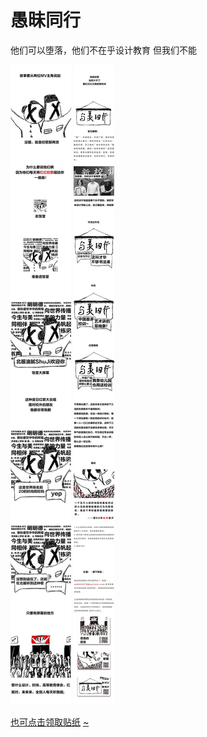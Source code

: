 # 愚昧同行
他们可以堕落，他们不在乎设计教育
但我们不能
<br>

![image](https://github.com/qlrrforever/BIFT-is-not-bitch/blob/master/画板%207m-100_gaitubao_737x7722.jpg)
![image](https://github.com/qlrrforever/BIFT-is-not-bitch/blob/master/%E7%94%BB%E6%9D%BF%2014.3-100%E5%86%8D%E5%90%8E%E6%9D%A5.jpg)

[也可点击领取贴纸](https://github.com/qlrrforever/give-you-paper-or-dowmload/blob/master/README.md)
[~](URL)
